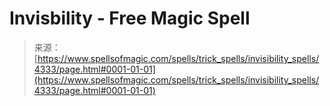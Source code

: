 <!--yml
category: 未分类
date: 2024-06-12 18:38:00
-->

# Invisbility - Free Magic Spell

> 来源：[https://www.spellsofmagic.com/spells/trick_spells/invisibility_spells/4333/page.html#0001-01-01](https://www.spellsofmagic.com/spells/trick_spells/invisibility_spells/4333/page.html#0001-01-01)
